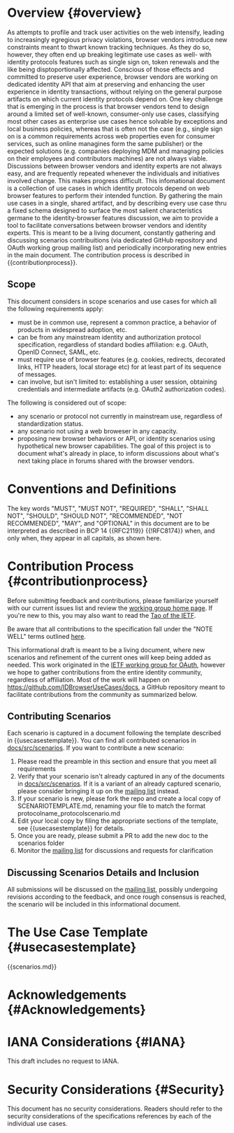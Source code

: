 # Overview {#overview}

As attempts to profile and track user activities on the web intensify, leading to increasingly egregious privacy violations, browser vendors introduce new constraints meant to thwart known tracking techniques.
As they do so, however, they often end up breaking legitimate use cases as well- with identity protocols features such as single sign on, token renewals and the like being disptoportionally affected.
Conscious of those effects and committed to preserve user experience, browser vendors are working on dedicated identity API that aim at preserving and enhancing the user experience in identity transactions, without relying on the general purpose artifacts on which current identity protocols depend on. 
One key challenge that is emerging in the process is that browser vendors tend to design around a limited set of well-known, consumer-only use cases, classifying most other cases as enterprise use cases hence solvable by exceptions and local business policies, whereas that is often not the case (e.g., single sign on is a common requirements across web properties even for consumer services, such as online managines form the same publisher) or the expected solutions (e.g. companies deploying MDM and managing policies on their employees and contributors machines) are not always viable. Discussions between browser vendors and identity experts are not always easy, and are frequently repeated whenever the individuals and initiatives involved change. This makes progress difficult.
This infomational document is a collection of use cases in which identity protocols depend on web browser features to perform their intended function. By gathering the main use cases in a single, shared artifact, and by describing every use case thru a fixed schema designed to surface the most salient characteristics germane to the identity-browser features discussion, we aim to provide a tool to facilitate conversations between browser vendors and identity experts.
This is meant to be a living document, constantly gathering and discussing scenarios contribuitions (via dedicated GitHub repository and OAuth working group mailing list) and periodically incorporating new entries in the main document. The contribution process is described in {{contributionprocess}}. 

## Scope

This document considers in scope scenarios and use cases for which all the following requirements apply:
- must be in common use, represent a common practice, a behavior of products in widespread adoption, etc.
- can be from any mainstream identity and authorization protocol specification, regardless of standard bodies affiliation: e.g. OAuth, OpenID Connect, SAML, etc.
- must require use of browser features (e.g. cookies, redirects, decorated links, HTTP headers, local storage etc) for at least part of its sequence of messages.
- can involve, but isn't limited to: establishing a user session, obtaining credentials and intermediate artifacts (e.g. OAuth2 authorization codes).

The following is considered out of scope:
- any scenario or protocol not currently in mainstream use, regardless of standardization status.
- any scenario not using a web broweser in any capacity.
- proposing new browser behaviors or API, or identity scenarios using hypothetical new browser capabilities. The goal of this project is to document what's already in place, to inform discussions about what's next taking place in forums shared with the browser vendors.


# Conventions and Definitions

The key words "MUST", "MUST NOT", "REQUIRED", "SHALL", "SHALL NOT", "SHOULD",
"SHOULD NOT", "RECOMMENDED", "NOT RECOMMENDED", "MAY", and "OPTIONAL" in this
document are to be interpreted as described in BCP 14 {{RFC2119}} {{!RFC8174}}
when, and only when, they appear in all capitals, as shown here.

# Contribution Process {#contributionprocess}

Before submitting feedback and contributions, please familiarize yourself with our current issues list and review the [working
group home page](https://datatracker.ietf.org/wg/oauth/documents/). If you're
new to this, you may also want to read the [Tao of the
IETF](https://www.ietf.org/tao.html).

Be aware that all contributions to the specification fall under the "NOTE WELL"
terms outlined [here](https://www.ietf.org/about/note-well/).

This informational draft is meant to be a living document, where new scenarios and refinement of the current ones will keep being added as needed.
This work originated in the [IETF working group for OAuth](https://datatracker.ietf.org/wg/oauth/documents/), however we hope to gather contributions from the entire identity community, regardless of affiliation. 
Most of the work will happen on https://github.com/IDBrowserUseCases/docs, a GitHub repository meant to facilitate contributions from the community as summarized below. 

## Contributing Scenarios

Each scenario is captured in a document following the template described in {{usecasestemplate}}.
You can find all contributed scenarios in [docs/src/scenarios](https://github.com/IDBrowserUseCases/docs/tree/main/src/).
If you want to contribute a new scenario:
1. Please read the preamble in this section and ensure that you meet all requirements
2. Verify that your scenario isn't already captured in any of the documents in [docs/src/scenarios](https://github.com/IDBrowserUseCases/docs/tree/main/src/scenarios). If it is a variant of an already captured scenario, please consider bringing it up on the [mailing list](https://www.ietf.org/mailman/listinfo/oauth) instead.
3. If your scenario is new, please fork the repo and create a local copy of SCENARIOTEMPLATE.md, renaming your file to match the format protocolname_protocolscenario.md
4. Edit your local copy by filing the appropriate sections of the template, see {{usecasestemplate}} for details.
5. Once you are ready, please submit a PR to add the new doc to the scenarios folder
6. Monitor the [mailing list](https://www.ietf.org/mailman/listinfo/oauth) for discussions and requests for clarification


## Discussing Scenarios Details and Inclusion

All submissions will be discussed on the [mailing list](https://www.ietf.org/mailman/listinfo/oauth), possibly undergoing revisions according to the feedback, and once rough consensus is reached, the scenario will be included in this informational document. 

# The Use Case Template {#usecasestemplate}

{{scenarios.md}}

# Acknowledgements {#Acknowledgements}
      

    

# IANA Considerations {#IANA}
      
  This draft includes no request to IANA.
    

# Security Considerations {#Security}
      
This document has no security considerations. Readers should refer to the security considerations of the specifications references by each of the individual use cases.